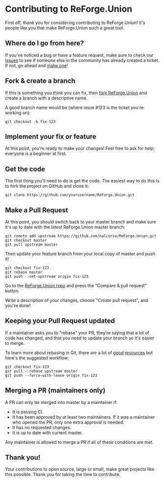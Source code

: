 # Contributing to ReForge.Union

First off, thank you for considering contributing to ReForge.Union! It's people like you that make ReForge.Union such a great tool.

## Where do I go from here?

If you've noticed a bug or have a feature request, make sure to check our [Issues](https://github.com/nalcorso/ReForge.Union/issues) to see if someone else in the community has already created a ticket. If not, go ahead and [make one](https://github.com/nalcorso/ReForge.Union/issues/new)!

## Fork & create a branch

If this is something you think you can fix, then [fork ReForge.Union](https://help.github.com/articles/fork-a-repo) and create a branch with a descriptive name.

A good branch name would be (where issue #123 is the ticket you're working on):

```shell
git checkout -b fix-123
```

## Implement your fix or feature

At this point, you're ready to make your changes! Feel free to ask for help; everyone is a beginner at first.

## Get the code

The first thing you'll need to do is get the code. The easiest way to do this is to fork the project on GitHub and clone it:

```shell
git clone https://github.com/yourusername/ReForge.Union.git
```

## Make a Pull Request

At this point, you should switch back to your master branch and make sure it's up to date with the latest ReForge.Union master branch:

```shell
git remote add upstream https://github.com/nalcorso/ReForge.Union.git
git checkout master
git pull upstream master
```

Then update your feature branch from your local copy of master and push it!

```shell
git checkout fix-123
git rebase master
git push --set-upstream origin fix-123
```

Go to the [ReForge.Union repo](https://github.com/nalcorso/ReForge.Union) and press the "Compare & pull request" button.

Write a description of your changes, choose "Create pull request", and you're done!

## Keeping your Pull Request updated

If a maintainer asks you to "rebase" your PR, they're saying that a lot of code has changed, and that you need to update your branch so it's easier to merge.

To learn more about rebasing in Git, there are a lot of [good](https://git-scm.com/book/en/v2/Git-Branching-Rebasing) [resources](https://www.atlassian.com/git/tutorials/merging-vs-rebasing) but here's the suggested workflow:

```shell
git checkout fix-123
git pull --rebase upstream master
git push --force-with-lease origin fix-123
```

## Merging a PR (maintainers only)

A PR can only be merged into master by a maintainer if:

- It is passing CI.
- It has been approved by at least two maintainers. If it was a maintainer who opened the PR, only one extra approval is needed.
- It has no requested changes.
- It is up to date with current master.

Any maintainer is allowed to merge a PR if all of these conditions are met.

## Thank you!

Your contributions to open source, large or small, make great projects like this possible. Thank you for taking the time to contribute.